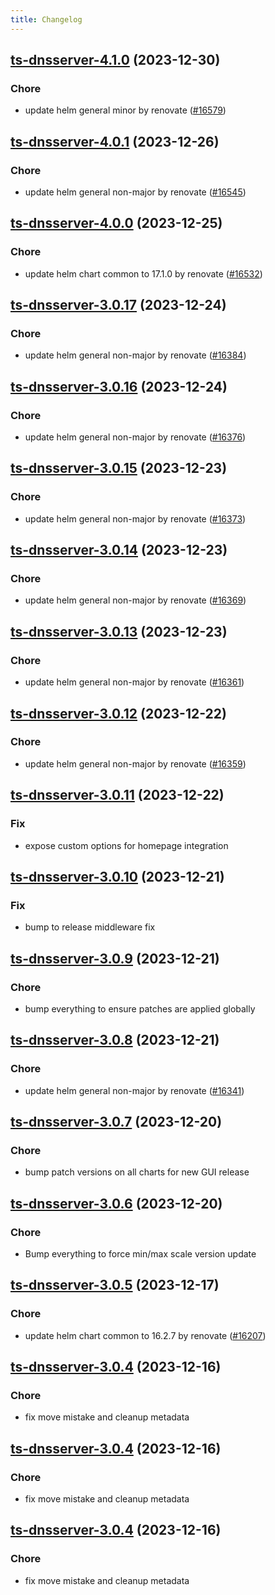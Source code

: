 ```yaml
---
title: Changelog
---
```


## [ts-dnsserver-4.1.0](https://github.com/truecharts/charts/compare/ts-dnsserver-4.0.1...ts-dnsserver-4.1.0) (2023-12-30)

### Chore

- update helm general minor by renovate ([#16579](https://github.com/truecharts/charts/issues/16579))

## [ts-dnsserver-4.0.1](https://github.com/truecharts/charts/compare/ts-dnsserver-4.0.0...ts-dnsserver-4.0.1) (2023-12-26)

### Chore

- update helm general non-major by renovate ([#16545](https://github.com/truecharts/charts/issues/16545))

## [ts-dnsserver-4.0.0](https://github.com/truecharts/charts/compare/ts-dnsserver-3.0.17...ts-dnsserver-4.0.0) (2023-12-25)

### Chore

- update helm chart common to 17.1.0 by renovate ([#16532](https://github.com/truecharts/charts/issues/16532))

## [ts-dnsserver-3.0.17](https://github.com/truecharts/charts/compare/ts-dnsserver-3.0.16...ts-dnsserver-3.0.17) (2023-12-24)

### Chore

- update helm general non-major by renovate ([#16384](https://github.com/truecharts/charts/issues/16384))

## [ts-dnsserver-3.0.16](https://github.com/truecharts/charts/compare/ts-dnsserver-3.0.15...ts-dnsserver-3.0.16) (2023-12-24)

### Chore

- update helm general non-major by renovate ([#16376](https://github.com/truecharts/charts/issues/16376))

## [ts-dnsserver-3.0.15](https://github.com/truecharts/charts/compare/ts-dnsserver-3.0.14...ts-dnsserver-3.0.15) (2023-12-23)

### Chore

- update helm general non-major by renovate ([#16373](https://github.com/truecharts/charts/issues/16373))

## [ts-dnsserver-3.0.14](https://github.com/truecharts/charts/compare/ts-dnsserver-3.0.13...ts-dnsserver-3.0.14) (2023-12-23)

### Chore

- update helm general non-major by renovate ([#16369](https://github.com/truecharts/charts/issues/16369))

## [ts-dnsserver-3.0.13](https://github.com/truecharts/charts/compare/ts-dnsserver-3.0.12...ts-dnsserver-3.0.13) (2023-12-23)

### Chore

- update helm general non-major by renovate ([#16361](https://github.com/truecharts/charts/issues/16361))

## [ts-dnsserver-3.0.12](https://github.com/truecharts/charts/compare/ts-dnsserver-3.0.11...ts-dnsserver-3.0.12) (2023-12-22)

### Chore

- update helm general non-major by renovate ([#16359](https://github.com/truecharts/charts/issues/16359))

## [ts-dnsserver-3.0.11](https://github.com/truecharts/charts/compare/ts-dnsserver-3.0.10...ts-dnsserver-3.0.11) (2023-12-22)

### Fix

- expose custom options for homepage integration

## [ts-dnsserver-3.0.10](https://github.com/truecharts/charts/compare/ts-dnsserver-3.0.9...ts-dnsserver-3.0.10) (2023-12-21)

### Fix

- bump to release middleware fix

## [ts-dnsserver-3.0.9](https://github.com/truecharts/charts/compare/ts-dnsserver-3.0.8...ts-dnsserver-3.0.9) (2023-12-21)

### Chore

- bump everything to ensure patches are applied globally

## [ts-dnsserver-3.0.8](https://github.com/truecharts/charts/compare/ts-dnsserver-3.0.7...ts-dnsserver-3.0.8) (2023-12-21)

### Chore

- update helm general non-major by renovate ([#16341](https://github.com/truecharts/charts/issues/16341))

## [ts-dnsserver-3.0.7](https://github.com/truecharts/charts/compare/ts-dnsserver-3.0.6...ts-dnsserver-3.0.7) (2023-12-20)

### Chore

- bump patch versions on all charts for new GUI release

## [ts-dnsserver-3.0.6](https://github.com/truecharts/charts/compare/ts-dnsserver-3.0.5...ts-dnsserver-3.0.6) (2023-12-20)

### Chore

- Bump everything to force min/max scale version update

## [ts-dnsserver-3.0.5](https://github.com/truecharts/charts/compare/ts-dnsserver-3.0.4...ts-dnsserver-3.0.5) (2023-12-17)

### Chore

- update helm chart common to 16.2.7 by renovate ([#16207](https://github.com/truecharts/charts/issues/16207))

## [ts-dnsserver-3.0.4](https://github.com/truecharts/charts/compare/ts-dnsserver-2.0.23...ts-dnsserver-3.0.4) (2023-12-16)

### Chore

- fix move mistake and cleanup metadata

## [ts-dnsserver-3.0.4](https://github.com/truecharts/charts/compare/ts-dnsserver-2.0.23...ts-dnsserver-3.0.4) (2023-12-16)

### Chore

- fix move mistake and cleanup metadata

## [ts-dnsserver-3.0.4](https://github.com/truecharts/charts/compare/ts-dnsserver-2.0.23...ts-dnsserver-3.0.4) (2023-12-16)

### Chore

- fix move mistake and cleanup metadata
